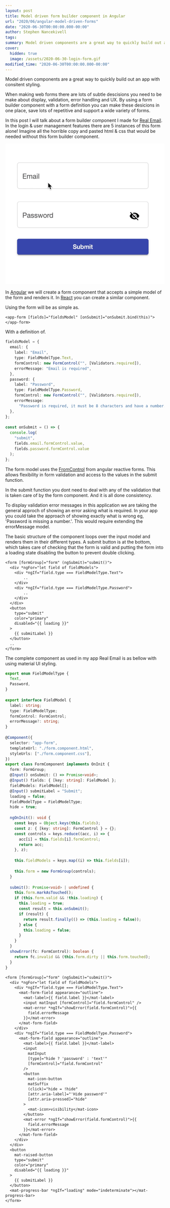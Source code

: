 ```yaml
---
layout: post
title: Model driven form builder component in Angular
url: "2020/06/angular-model-driven-forms"
date: "2020-06-30T00:00:00.000-00:00"
author: Stephen Nancekivell
tags:
summary: Model driven components are a great way to quickly build out an app with consitent styling. A form builder component can make it easier to build apps.
cover:
  hidden: true
  image: /assets/2020-06-30-login-form.gif
modified_time: "2020-06-30T00:00:00.000-00:00"
---
```


Model driven components are a great way to quickly build out an app with consitent styling.

When making web forms there are lots of subtle descisions you need to be make about display, validation, error handling and UX. By using a form builder component with a form definition you can make these desicions in one place, save lots of repetitive and support a wide variety of forms.

In this post I will talk about a form builder component I made for [Real Email](https://isitarealemail.com). In the login & user management features there are 5 instances of this form alone! Imagine all the horrible copy and pasted html & css that would be needed without this form builder component.

![login form](/assets/2020-06-30-login-form.gif)

In [Angular](https://angular.io/) we will create a form component that accepts a simple model of the form and renders it. In [React](https://reactjs.org/) you can create a similar component.

Using the form will be as simple as.

```
<app-form [fields]="fieldsModel" [onSubmit]="onSubmit.bind(this)">
</app-form>
```

With a definition of.

```typescript
fieldsModel = {
  email: {
    label: "Email",
    type: FieldModelType.Text,
    formControl: new FormControl("", [Validators.required]),
    errorMessage: "Email is required",
  },
  password: {
    label: "Password",
    type: FieldModelType.Password,
    formControl: new FormControl("", [Validators.required]),
    errorMessage:
      "Password is required, it must be 8 characters and have a number.",
  },
};

const onSubmit = () => {
  console.log(
    "submit",
    fields.email.formControl.value,
    fields.password.formControl.value
  );
};
```

The form model uses the [FromControl](https://angular.io/api/forms/FormControl) from angular reactive forms. This allows flexibility in form validation and access to the values in the submit function.

In the submit function you dont need to deal with any of the validation that is taken care of by the form component. And it is all done consistency.

To display validation error messages in this application we are taking the general approch of showing an error asking what is required. In your app you could take the approach of showing exactly what is wrong eg, 'Password is missing a number.'. This would require extending the errorMessage model.

The basic structure of the component loops over the input model and renders them in their different types. A submit button is at the bottom, which takes care of checking that the form is valid and putting the form into a loading state disabling the button to prevent double clicking.

```
<form [formGroup]="form" (ngSubmit)="submit()">
  <div *ngFor="let field of fieldModels">
    <div *ngIf="field.type === FieldModelType.Text">
    	..
	</div>
	<div *ngIf="field.type === FieldModelType.Password">
    	..
	</div>
  </div>
  <button
    type="submit"
    color="primary"
    disabled="{{ loading }}"
  >
    {{ submitLabel }}
  </button>
  ..
</form>

```

The complete component as used in my app Real Email is as bellow with using material UI styling.

```typescript
export enum FieldModelType {
  Text,
  Password,
}

export interface FieldModel {
  label: string;
  type: FieldModelType;
  formControl: FormControl;
  errorMessage?: string;
}

@Component({
  selector: "app-form",
  templateUrl: "./form.component.html",
  styleUrls: ["./form.component.css"],
})
export class FormComponent implements OnInit {
  form: FormGroup;
  @Input() onSubmit: () => Promise<void>;
  @Input() fields: { [key: string]: FieldModel };
  fieldModels: FieldModel[];
  @Input() submitLabel = "Submit";
  loading = false;
  FieldModelType = FieldModelType;
  hide = true;

  ngOnInit(): void {
    const keys = Object.keys(this.fields);
    const z: { [key: string]: FormControl } = {};
    const controls = keys.reduce((acc, i) => {
      acc[i] = this.fields[i].formControl;
      return acc;
    }, z);

    this.fieldModels = keys.map((i) => this.fields[i]);

    this.form = new FormGroup(controls);
  }

  submit(): Promise<void> | undefined {
    this.form.markAsTouched();
    if (this.form.valid && !this.loading) {
      this.loading = true;
      const result = this.onSubmit();
      if (result) {
        return result.finally(() => (this.loading = false));
      } else {
        this.loading = false;
      }
    }
  }
  showError(fc: FormControl): boolean {
    return fc.invalid && (this.form.dirty || this.form.touched);
  }
}
```

```
<form [formGroup]="form" (ngSubmit)="submit()">
  <div *ngFor="let field of fieldModels">
    <div *ngIf="field.type === FieldModelType.Text">
      <mat-form-field appearance="outline">
        <mat-label>{{ field.label }}</mat-label>
        <input matInput [formControl]="field.formControl" />
        <mat-error *ngIf="showError(field.formControl)">{{
          field.errorMessage
        }}</mat-error>
      </mat-form-field>
    </div>
    <div *ngIf="field.type === FieldModelType.Password">
      <mat-form-field appearance="outline">
        <mat-label>{{ field.label }}</mat-label>
        <input
          matInput
          [type]="hide ? 'password' : 'text'"
          [formControl]="field.formControl"
        />
        <button
          mat-icon-button
          matSuffix
          (click)="hide = !hide"
          [attr.aria-label]="'Hide password'"
          [attr.aria-pressed]="hide"
        >
          <mat-icon>visibility</mat-icon>
        </button>
        <mat-error *ngIf="showError(field.formControl)">{{
          field.errorMessage
        }}</mat-error>
      </mat-form-field>
    </div>
  </div>
  <button
    mat-raised-button
    type="submit"
    color="primary"
    disabled="{{ loading }}"
  >
    {{ submitLabel }}
  </button>
  <mat-progress-bar *ngIf="loading" mode="indeterminate"></mat-progress-bar>
</form>
```
